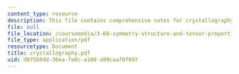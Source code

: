 ```yaml
---
content_type: resource
description: This file contains comprehensive notes for crystallography.
file: null
file_location: /coursemedia/3-60-symmetry-structure-and-tensor-properties-of-materials-fall-2005/d075b9dd36eafe8ca108a99caa70f097_crystallography.pdf
file_type: application/pdf
resourcetype: Document
title: crystallography.pdf
uid: d075b9dd-36ea-fe8c-a108-a99caa70f097
---
```

